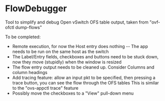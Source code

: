 FlowDebugger
============

Tool to simplify and debug Open vSwitch OFS table output, taken from "ovf-ofctl dump-flows"

To be completed:
- Remote execution, for now the Host entry does nothing
	-- The app needs to be run on the same host as the switch
- The Label/Entry fields, checkboxes and buttons need to be stuck down, now they move (stupidly) when the window is resized
- The flow entry output needs to be cleaned up. Consider Columns and column headings
- Add tracing feature: allow an input pkt to be specified, then pressing a trace button, you can see the flow through the OFS tables
	This is similar to the "ovs-appctl trace" feature
- Possibly move the checkboxes to a "View" pull-down menu

